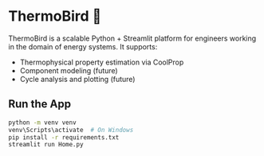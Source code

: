 # ThermoBird 🦜

ThermoBird is a scalable Python + Streamlit platform for engineers working in the domain of energy systems. It supports:

- Thermophysical property estimation via CoolProp
- Component modeling (future)
- Cycle analysis and plotting (future)

## Run the App

```bash
python -m venv venv
venv\Scripts\activate  # On Windows
pip install -r requirements.txt
streamlit run Home.py
```